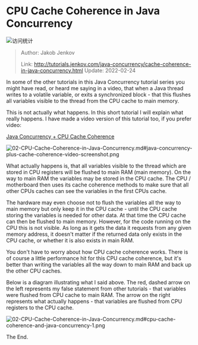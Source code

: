 # CPU Cache Coherence in Java Concurrency

![访问统计](https://visitor-badge.glitch.me/badge?page_id=senlypan.concurrent.02-cpu-cache-coherence-in-java-concurrency-en&left_color=blue&right_color=red)

> Author: Jakob Jenkov
>
> Link: http://tutorials.jenkov.com/java-concurrency/cache-coherence-in-java-concurrency.html  Update: 2022-02-24

In some of the other tutorials in this Java Concurrency tutorial series you might have read, or heard me saying in a video, that when a Java thread writes to a volatile variable, or exits a synchronized block - that this flushes all variables visible to the thread from the CPU cache to main memory.

This is not actually what happens. In this short tutorial I will explain what really happens. I have made a video version of this tutorial too, if you prefer video:

[Java Concurrency + CPU Cache Coherence](https://www.youtube.com/watch?v=nNXkzDS6dOg&list=PLL8woMHwr36EDxjUoCzboZjedsnhLP1j4&index=7)

![02-CPU-Cache-Coherence-in-Java-Concurrency.md#java-concurrency-plus-cache-coherence-video-screenshot.png](http://tutorials.jenkov.com/images/java-concurrency/java-concurrency-plus-cache-coherence-video-screenshot.png)

What actually happens is, that all variables visible to the thread which are stored in CPU registers will be flushed to main RAM (main memory). On the way to main RAM the variables may be stored in the CPU cache. The CPU / motherboard then uses its cache coherence methods to make sure that all other CPUs caches can see the variables in the first CPUs cache.

The hardware may even choose not to flush the variables all the way to main memory but only keep it in the CPU cache - until the CPU cache storing the variables is needed for other data. At that time the CPU cache can then be flushed to main memory. However, for the code running on the CPU this is not visible. As long as it gets the data it requests from any given memory address, it doesn't matter if the returned data only exists in the CPU cache, or whether it is also exists in main RAM.

You don't have to worry about how CPU cache coherence works. There is of course a little performance hit for this CPU cache coherence, but it's better than writing the variables all the way down to main RAM and back up the other CPU caches.

Below is a diagram illustrating what I said above. The red, dashed arrow on the left represents my false statement from other tutorials - that variables were flushed from CPU cache to main RAM. The arrow on the right represents what actually happens - that variables are flushed from CPU registers to the CPU cache.

![02-CPU-Cache-Coherence-in-Java-Concurrency.md#cpu-cache-coherence-and-java-concurrency-1.png](http://tutorials.jenkov.com/images/java-concurrency/cpu-cache-coherence-and-java-concurrency-1.png)

The End.